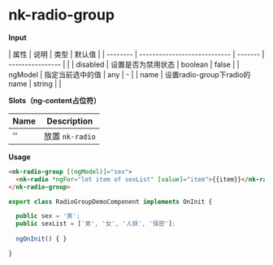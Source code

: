 # nk-radio-group

**Input**

| 属性     | 说明                         | 类型    | 默认值           |
| -------- | ---------------------------- | ------- | ---------------- |  |
| disabled | 设置是否为禁用状态           | boolean | false            |
| ngModel  | 指定当前选中的值             | any     | -                |
| name     | 设置radio-group下radio的name | string  |  |
 
**Slots（ng-content占位符）**

| Name | Description     |
| ---- | --------------- |
| ''   | 放置 `nk-radio` |

**Usage**

```html
<nk-radio-group [(ngModel)]="sex">
  <nk-radio *ngFor="let item of sexList" [value]="item">{{item}}</nk-radio>
</nk-radio-group>
```

```js
export class RadioGroupDemoComponent implements OnInit {

  public sex = '男';
  public sexList = ['男', '女', '人妖', '保密'];
  
  ngOnInit() { }

}
```
